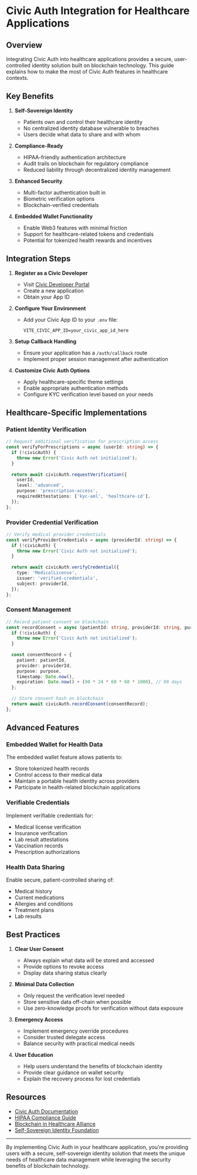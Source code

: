 # Civic Auth Integration for Healthcare Applications

## Overview

Integrating Civic Auth into healthcare applications provides a secure, user-controlled identity solution built on blockchain technology. This guide explains how to make the most of Civic Auth features in healthcare contexts.

## Key Benefits

1. **Self-Sovereign Identity**
   - Patients own and control their healthcare identity
   - No centralized identity database vulnerable to breaches
   - Users decide what data to share and with whom

2. **Compliance-Ready**
   - HIPAA-friendly authentication architecture
   - Audit trails on blockchain for regulatory compliance
   - Reduced liability through decentralized identity management

3. **Enhanced Security**
   - Multi-factor authentication built in
   - Biometric verification options
   - Blockchain-verified credentials

4. **Embedded Wallet Functionality**
   - Enable Web3 features with minimal friction
   - Support for healthcare-related tokens and credentials
   - Potential for tokenized health rewards and incentives

## Integration Steps

1. **Register as a Civic Developer**
   - Visit [Civic Developer Portal](https://www.civic.com/developers/)
   - Create a new application
   - Obtain your App ID

2. **Configure Your Environment**
   - Add your Civic App ID to your `.env` file:
     ```
     VITE_CIVIC_APP_ID=your_civic_app_id_here
     ```

3. **Setup Callback Handling**
   - Ensure your application has a `/auth/callback` route
   - Implement proper session management after authentication

4. **Customize Civic Auth Options**
   - Apply healthcare-specific theme settings
   - Enable appropriate authentication methods
   - Configure KYC verification level based on your needs

## Healthcare-Specific Implementations

### Patient Identity Verification

```typescript
// Request additional verification for prescription access
const verifyForPrescriptions = async (userId: string) => {
  if (!civicAuth) {
    throw new Error('Civic Auth not initialized');
  }
  
  return await civicAuth.requestVerification({
    userId,
    level: 'advanced',
    purpose: 'prescription-access',
    requiredAttestations: ['kyc-aml', 'healthcare-id'],
  });
};
```

### Provider Credential Verification

```typescript
// Verify medical provider credentials
const verifyProviderCredentials = async (providerId: string) => {
  if (!civicAuth) {
    throw new Error('Civic Auth not initialized');
  }
  
  return await civicAuth.verifyCredential({
    type: 'MedicalLicense',
    issuer: 'verified-credentials',
    subject: providerId,
  });
};
```

### Consent Management

```typescript
// Record patient consent on blockchain
const recordConsent = async (patientId: string, providerId: string, purpose: string) => {
  if (!civicAuth) {
    throw new Error('Civic Auth not initialized');
  }
  
  const consentRecord = {
    patient: patientId,
    provider: providerId,
    purpose: purpose,
    timestamp: Date.now(),
    expiration: Date.now() + (90 * 24 * 60 * 60 * 1000), // 90 days
  };
  
  // Store consent hash on blockchain
  return await civicAuth.recordConsent(consentRecord);
};
```

## Advanced Features

### Embedded Wallet for Health Data

The embedded wallet feature allows patients to:
- Store tokenized health records
- Control access to their medical data
- Maintain a portable health identity across providers
- Participate in health-related blockchain applications

### Verifiable Credentials

Implement verifiable credentials for:
- Medical license verification
- Insurance verification
- Lab result attestations
- Vaccination records
- Prescription authorizations

### Health Data Sharing

Enable secure, patient-controlled sharing of:
- Medical history
- Current medications
- Allergies and conditions
- Treatment plans
- Lab results

## Best Practices

1. **Clear User Consent**
   - Always explain what data will be stored and accessed
   - Provide options to revoke access
   - Display data sharing status clearly

2. **Minimal Data Collection**
   - Only request the verification level needed
   - Store sensitive data off-chain when possible
   - Use zero-knowledge proofs for verification without data exposure

3. **Emergency Access**
   - Implement emergency override procedures
   - Consider trusted delegate access
   - Balance security with practical medical needs

4. **User Education**
   - Help users understand the benefits of blockchain identity
   - Provide clear guidance on wallet security
   - Explain the recovery process for lost credentials

## Resources

- [Civic Auth Documentation](https://www.civic.com/developers/docs)
- [HIPAA Compliance Guide](https://www.hhs.gov/hipaa)
- [Blockchain in Healthcare Alliance](https://www.himss.org/blockchain-healthcare)
- [Self-Sovereign Identity Foundation](https://identity.foundation/)

---

By implementing Civic Auth in your healthcare application, you're providing users with a secure, self-sovereign identity solution that meets the unique needs of healthcare data management while leveraging the security benefits of blockchain technology.

